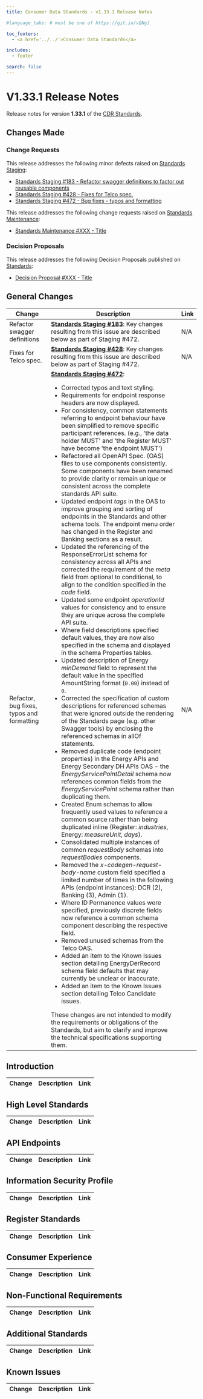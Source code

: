 ```yaml
---
title: Consumer Data Standards - v1.33.1 Release Notes

#language_tabs: # must be one of https://git.io/vQNgJ

toc_footers:
  - <a href='../../'>Consumer Data Standards</a>

includes:
  - footer

search: false
---
```


# V1.33.1 Release Notes
Release notes for version **1.33.1** of the [CDR Standards](../../).

## Changes Made
### Change Requests

This release addresses the following minor defects raised on [Standards Staging](https://github.com/ConsumerDataStandardsAustralia/standards-staging/issues):

- [Standards Staging #183 - Refactor swagger definitions to factor out reusable components](https://github.com/ConsumerDataStandardsAustralia/standards-staging/issues/183)
- [Standards Staging #428 - Fixes for Telco spec.](https://github.com/ConsumerDataStandardsAustralia/standards-staging/issues/428)
- [Standards Staging #472 - Bug fixes - typos and formatting](https://github.com/ConsumerDataStandardsAustralia/standards-staging/issues/472)

This release addresses the following change requests raised on [Standards Maintenance](https://github.com/ConsumerDataStandardsAustralia/standards-maintenance/issues):

- [Standards Maintenance #XXX - Title](https://github.com/ConsumerDataStandardsAustralia/standards-maintenance/issues/XXX)


### Decision Proposals
This release addresses the following Decision Proposals published on [Standards](https://github.com/ConsumerDataStandardsAustralia/standards/issues):

- [Decision Proposal #XXX - Title](https://github.com/ConsumerDataStandardsAustralia/standards/issues/XXX)


## General Changes
|Change|Description|Link|
|------|-----------|----|
| Refactor swagger definitions | [**Standards Staging #183**](https://github.com/ConsumerDataStandardsAustralia/standards-staging/issues/183): Key changes resulting from this issue are described below as part of Staging #472. | N/A
| Fixes for Telco spec. | [**Standards Staging #428**](https://github.com/ConsumerDataStandardsAustralia/standards-staging/issues/428): Key changes resulting from this issue are described below as part of Staging #472. | N/A
| Refactor, bug fixes, typos and formatting | [**Standards Staging #472**](https://github.com/ConsumerDataStandardsAustralia/standards-staging/issues/472): <ul><li>Corrected typos and text styling.</li><li>Requirements for endpoint response headers are now displayed.</li><li>For consistency, common statements referring to endpoint behaviour have been simplified to remove specific participant references. (e.g., 'the data holder MUST' and 'the Register MUST' have become 'the endpoint MUST')</li><li>Refactored all OpenAPI Spec. (OAS) files to use components consistently. Some components have been renamed to provide clarity or remain unique or consistent across the complete standards API suite.</li><li>Updated endpoint _tags_ in the OAS to improve grouping and sorting of endpoints in the Standards and other schema tools. The endpoint menu order has changed in the Register and Banking sections as a result.</li><li>Updated the referencing of the ResponseErrorList schema for consistency across all APIs and corrected the requirement of the _meta_ field from optional to conditional, to align to the condition specified in the _code_ field.</li><li>Updated some endpoint _operationId_ values for consistency and to ensure they are unique across the complete API suite.</li><li>Where field descriptions specified default values, they are now also specified in the schema and displayed in the schema Properties tables.</li><li>Updated description of Energy _minDemand_ field to represent the default value in the specified AmountString format (`0.00`) instead of `0`.</li><li>Corrected the specification of custom descriptions for referenced schemas that were ignored outside the rendering of the Standards page (e.g. other Swagger tools) by enclosing the referenced schemas in allOf statements.</li><li>Removed duplicate code (endpoint properties) in the Energy APIs and Energy Secondary DH APIs OAS - the _EnergyServicePointDetail_ schema now references common fields from the _EnergyServicePoint_ schema rather than duplicating them.</li><li>Created Enum schemas to allow frequently used values to reference a common source rather than being duplicated inline (Register: _industries_, Energy: _measureUnit_, _days_).</li><li>Consolidated multiple instances of common _requestBody_ schemas into _requestBodies_ components.</li><li>Removed the _x-codegen-request-body-name_ custom field specified a limited number of times in the following APIs (endpoint instances): DCR (2), Banking (3), Admin (1).</li><li>Where ID Permanence values were specified, previously discrete fields now reference a common schema component describing the respective field.</li><li>Removed unused schemas from the Telco OAS.</li><li>Added an item to the Known Issues section detailing EnergyDerRecord schema field defaults that may currently be unclear or inaccurate.</li><li>Added an item to the Known Issues section detailing Telco Candidate issues.</li></ul>These changes are not intended to modify the requirements or obligations of the Standards, but aim to clarify and improve the technical specifications supporting them. | N/A


## Introduction
|Change|Description|Link|
|------|-----------|----|


## High Level Standards
|Change|Description|Link|
|------|-----------|----|


## API Endpoints
|Change|Description|Link|
|------|-----------|----|


## Information Security Profile
|Change|Description|Link|
|------|-----------|----|


## Register Standards
|Change|Description|Link|
|------|-----------|----|


## Consumer Experience
|Change|Description|Link|
|------|-----------|----|


## Non-Functional Requirements
|Change|Description|Link|
|------|-----------|----|


## Additional Standards
|Change|Description|Link|
|------|-----------|----|


## Known Issues
|Change|Description|Link|
|------|-----------|----|


